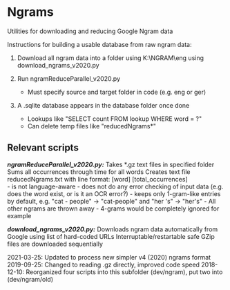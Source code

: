 # Ngrams
Utilities for downloading and reducing Google Ngram data

Instructions for building a usable database from raw ngram data:

1. Download all ngram data into a folder using K:\NGRAM\eng using download_ngrams_v2020.py

2. Run ngramReduceParallel_v2020.py
     - Must specify source and target folder in code (e.g. eng or ger)

3. A .sqlite database appears in the database folder once done
     - Lookups like "SELECT count FROM lookup WHERE word = ?"
     - Can delete temp files like "reducedNgrams*"

## Relevant scripts

***ngramReduceParallel_v2020.py:***
Takes *.gz text files in specified folder
Sums all occurrences through time for all words
Creates text file reducedNgrams.txt with line format: [word]	[total_occurrences]\
     - is not language-aware
     - does not do any error checking of input data (e.g. does the word exist, or is it an OCR error?)
     - keeps only 1-gram-like entries by default, e.g. "cat - people" -> "cat-people" and "her 's" -> "her's"
     - All other ngrams are thrown away
     - 4-grams would be completely ignored for example

***download_ngrams_v2020.py:***
Downloads ngram data automatically from Google using list of hard-coded URLs
Interruptable/restartable safe
GZip files are downloaded sequentially


2021-03-25:	Updated to process new simpler v4 (2020) ngrams format
2019-09-25:	Changed to reading .gz directly, improved code speed
2018-12-10: 	Reorganized four scripts into this subfolder (dev/ngram), put two into (dev/ngram/old)
